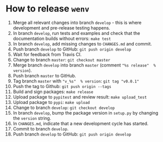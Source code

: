# How to release `wenv`

1) Merge all relevant changes into branch `develop` - this is where development and pre-release testing happens.
1) In branch `develop`, run tests and examples and check that the documentation builds without errors: `make test`
1) In branch `develop`, add missing changes to `CHANGES.md` and commit.
1) Push branch `develop` to GitHub: `git push origin develop`
1) Wait for feedback from Travis CI.
1) Change to branch `master`: `git checkout master`
1) Merge branch `develop` into branch `master` (comment `"%s release"  % version`).
1) Push branch `master` to GitHub.
1) Tag branch `master` with `"v_%s"  % version`: `git tag "v0.0.1"`
1) Push the tag to Github: `git push origin --tags`
1) Build and sign packages: `make release`
1) Upload package to `pypitest` and review result: `make upload_test`
1) Upload package to `pypi`: `make upload`
1) Change to branch `develop`: `git checkout develop`
1) In branch `develop`, bump the package version in `setup.py` by changing the `version` string.
1) In `CHANGES.md`, indicate that a new development cycle has started.
1) Commit to branch `develop`.
1) Push branch `develop` to GitHub: `git push origin develop`
